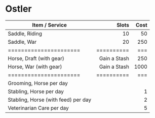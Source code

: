 # Ostler

| Item / Service                      |        Slots | Cost |
| ----------------------------------- | -----------: | ---: |
| Saddle, Riding                      |           10 |   50 |
| Saddle, War                         |           20 |  250 |
| ======================              |   ========== |  === |
| Horse, Draft (with gear)            | Gain a Stash |  250 |
| Horse, War (with gear)              | Gain a Stash | 1000 |
| ======================              |   ========== |  === |
| Grooming, Horse per day             |              |      |
| Stabling, Horse per day             |              |    1 |
| Stabling, Horse (with feed) per day |              |    2 |
| Veterinarian Care per day           |              |    5 |
